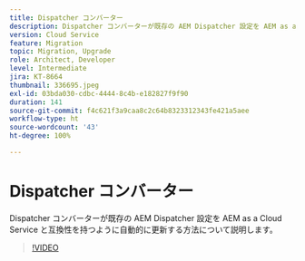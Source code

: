 ```yaml
---
title: Dispatcher コンバーター
description: Dispatcher コンバーターが既存の AEM Dispatcher 設定を AEM as a Cloud Service と互換性を持つように自動的に更新する方法について説明します。
version: Cloud Service
feature: Migration
topic: Migration, Upgrade
role: Architect, Developer
level: Intermediate
jira: KT-8664
thumbnail: 336695.jpeg
exl-id: 03bda030-cdbc-4444-8c4b-e182827f9f90
duration: 141
source-git-commit: f4c621f3a9caa8c2c64b8323312343fe421a5aee
workflow-type: ht
source-wordcount: '43'
ht-degree: 100%

---
```


# Dispatcher コンバーター

Dispatcher コンバーターが既存の AEM Dispatcher 設定を AEM as a Cloud Service と互換性を持つように自動的に更新する方法について説明します。

>[!VIDEO](https://video.tv.adobe.com/v/336695?quality=12&learn=on)
